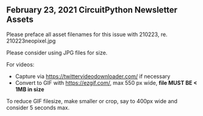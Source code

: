 ## February 23, 2021 CircuitPython Newsletter Assets

Please preface all asset filenames for this issue with 210223, re. 210223neopixel.jpg

Please consider using JPG files for size.

For videos:

* Capture via https://twittervideodownloader.com/ if necessary
* Convert to GIF with https://ezgif.com/, max 550 px wide, **file MUST BE < 1MB in size**

To reduce GIF filesize, make smaller or crop, say to 400px wide and consider 5 seconds max.
